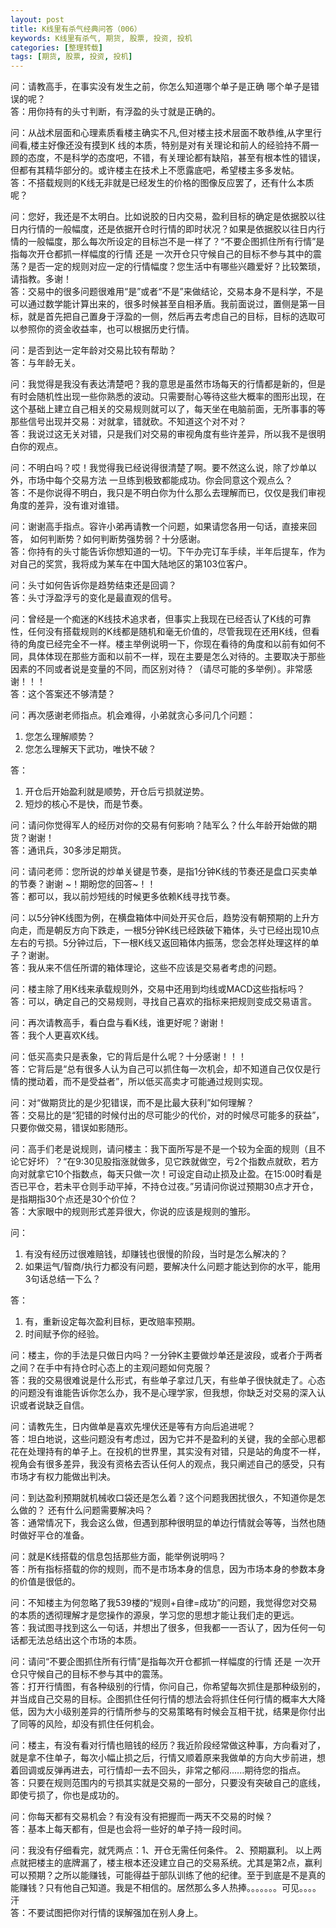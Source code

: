 ```yaml
---
layout: post
title: K线里有杀气经典问答（006）
keywords: K线里有杀气, 期货, 股票, 投资, 投机
categories: [整理转载]
tags: [期货, 股票, 投资, 投机]
---
```

问：请教高手，在事实没有发生之前，你怎么知道哪个单子是正确 哪个单子是错误的呢？  
答：用你持有的头寸判断，有浮盈的头寸就是正确的。

问：从战术层面和心理素质看楼主确实不凡,但对楼主技术层面不敢恭维,从字里行间看,楼主好像还没有摸到K 线的本质，特别是对有关理论和前人的经验持不屑一顾的态度，不是科学的态度吧，不错，有关理论都有缺陷，甚至有根本性的错误，但都有其精华部分的。或许楼主在技术上不愿露底吧，希望楼主多多发帖。  
答：不搭载规则的K线无非就是已经发生的价格的图像反应罢了，还有什么本质呢？

问：您好，我还是不太明白。比如说胶的日内交易，盈利目标的确定是依据胶以往日内行情的一般幅度，还是依据开仓时行情的即时状况？如果是依据胶以往日内行情的一般幅度，那么每次所设定的目标岂不是一样了？“不要企图抓住所有行情”是指每次开仓都抓一样幅度的行情 还是 一次开仓只守候自己的目标不参与其中的震荡？是否一定的规则对应一定的行情幅度？您生活中有哪些兴趣爱好？比较繁琐，请指教。多谢！  
答：交易中的很多问题很难用“是”或者“不是”来做结论，交易本身不是科学，不是可以通过数学能计算出来的，很多时候甚至自相矛盾。我前面说过，置侧是第一目标，就是首先把自己置身于浮盈的一侧，然后再去考虑自己的目标，目标的选取可以参照你的资金收益率，也可以根据历史行情。

问：是否到达一定年龄对交易比较有帮助？  
答：与年龄无关。

问：我觉得是我没有表达清楚吧？我的意思是虽然市场每天的行情都是新的，但是有时会随机性出现一些你熟悉的波动。只需要耐心等待这些大概率的图形出现，在这个基础上建立自己相关的交易规则就可以了，每天坐在电脑前面，无所事事的等那些信号出现并交易：对就拿，错就砍。不知道这个对不对？  
答：我说过这无关对错，只是我们对交易的审视角度有些许差异，所以我不是很明白你的观点。

问：不明白吗？哎！我觉得我已经说得很清楚了啊。要不然这么说，除了炒单以外，市场中每个交易方法 一旦练到极致都能成功。你会同意这个观点么？  
答：不是你说得不明白，我只是不明白你为什么那么去理解而已，仅仅是我们审视角度的差异，没有谁对谁错。

问：谢谢高手指点。容许小弟再请教一个问题，如果请您各用一句话，直接来回答， 如何判断势？如何判断势强势弱？十分感谢。  
答：你持有的头寸能告诉你想知道的一切。下午办完订车手续，半年后提车，作为对自己的奖赏，我将成为某车在中国大陆地区的第103位客户。

问：头寸如何告诉你是趋势结束还是回调？  
答：头寸浮盈浮亏的变化是最直观的信号。

问：曾经是一个痴迷的K线技术追求者，但事实上我现在已经否认了K线的可靠性，任何没有搭载规则的K线都是随机和毫无价值的，尽管我现在还用K线，但看待的角度已经完全不一样。楼主举例说明一下，你现在看待的角度和以前有如何不同，具体体现在那些方面和以前不一样，现在主要是怎么对待的。主要取决于那些因素的不同或者说是变量的不同，而区别对待？（请尽可能的多举例）。非常感谢！！！  
答：这个答案还不够清楚？

问：再次感谢老师指点。机会难得，小弟就贪心多问几个问题： 

1.	您怎么理解顺势？
2.	您怎么理解天下武功，唯快不破？

答：
1.	开仓后开始盈利就是顺势，开仓后亏损就逆势。
2.	短炒的核心不是快，而是节奏。

问：请问你觉得军人的经历对你的交易有何影响？陆军么？什么年龄开始做的期货？谢谢！  
答：通讯兵，30多涉足期货。

问：请问老师：您所说的炒单关键是节奏，是指1分钟K线的节奏还是盘口买卖单的节奏？谢谢 ~！期盼您的回答~！！  
答：都可以，我以前炒短线的时候更多依赖K线寻找节奏。

问：以5分钟K线图为例，在横盘箱体中间处开买仓后，趋势没有朝预期的上升方向走，而是朝反方向下跌走，一根5分钟K线已经跌破下箱体，头寸已经出现10点左右的亏损。5分钟过后，下一根K线又返回箱体内振荡，您会怎样处理这样的单子？谢谢。  
答：我从来不信任所谓的箱体理论，这些不应该是交易者考虑的问题。

问：楼主除了用K线来承载规则外，交易中还用到均线或MACD这些指标吗？  
答：可以，确定自己的交易规则，寻找自己喜欢的指标来把规则变成交易语言。

问：再次请教高手，看白盘与看K线，谁更好呢？谢谢！  
答：我个人更喜欢K线。

问：低买高卖只是表象，它的背后是什么呢？十分感谢！！！  
答：它背后是“总有很多人认为自己可以抓住每一次机会，却不知道自己仅仅是行情的搅动着，而不是受益者”，所以低买高卖才可能通过规则实现。

问：对“做期货比的是少犯错误，而不是比最大获利”如何理解？  
答：交易比的是“犯错的时候付出的尽可能少的代价，对的时候尽可能多的获益”，只要你做交易，错误如影随形。

问：高手们老是说规则，请问楼主：我下面所写是不是一个较为全面的规则（且不论它好坏）？“在9:30见股指涨就做多，见它跌就做空，亏2个指数点就砍，若方向对就拿它10个指数点，每天只做一次！可设定自动止损及止盈。在15:00时看是否已平仓，若未平仓则手动平掉，不持仓过夜。”另请问你说过预期30点才开仓，是指期指30个点还是30个价位？  
答：大家眼中的规则形式差异很大，你说的应该是规则的雏形。

问：

1.	有没有经历过很难赔钱，却赚钱也很慢的阶段，当时是怎么解决的？
2.	如果运气/智商/执行力都没有问题，要解决什么问题才能达到你的水平，能用3句话总结一下么？

答：
1.	有，重新设定每次盈利目标，更改赔率预期。
2.	时间赋予你的经验。

问：楼主，你的手法是只做日内吗？一分钟K主要做炒单还是波段，或者介于两者之间？在手中有持仓时心态上的主观问题如何克服？  
答：我的交易很难说是什么形式，有些单子拿过几天，有些单子很快就走了。心态的问题没有谁能告诉你怎么办，我不是心理学家，但我想，你缺乏对交易的深入认识或者说缺乏自信。

问：请教先生，日内做单是喜欢先埋伏还是等有方向后追进呢？  
答：坦白地说，这些问题没有考虑过，因为它并不是盈利的关键，我的全部心思都花在处理持有的单子上。在投机的世界里，其实没有对错，只是站的角度不一样，视角会有很多差异，我没有资格去否认任何人的观点，我只阐述自己的感受，只有市场才有权力能做出判决。

问：到达盈利预期就机械收口袋还是怎么着？这个问题我困扰很久，不知道你是怎么做的？ 还有什么问题需要解决吗？  
答：通常情况下，我会这么做，但遇到那种很明显的单边行情就会等等，当然也随时做好平仓的准备。

问：就是K线搭载的信息包括那些方面，能举例说明吗？  
答：所有指标搭载的你的规则，而不是市场本身的信息，因为市场本身的参数本身的价值是很低的。

问：不知楼主为何忽略了我539楼的“规则+自律=成功”的问题，我觉得您对交易的本质的透彻理解才是您操作的源泉，学习您的思想才能让我们走的更远。  
答：我试图寻找到这么一句话，并想出了很多，但我都一一否认了，因为任何一句话都无法总结出这个市场的本质。

问：请问“不要企图抓住所有行情”是指每次开仓都抓一样幅度的行情 还是 一次开仓只守候自己的目标不参与其中的震荡。  
答：打开行情图，有各种级别的行情，你问自己，你希望每次抓住是那种级别的，并当成自己交易的目标。企图抓住任何行情的想法会将抓住任何行情的概率大大降低，因为大小级别差异的行情所参与的交易策略有时候会互相干扰，结果是你付出了同等的风险，却没有抓住任何机会。

问：楼主，有没有看对行情也赔钱的经历？我近阶段经常做这种事，方向看对了，就是拿不住单子，每次小幅止损之后，行情又顺着原来我做单的方向大步前进，想着回调或反弹再进去，可行情却一去不回头，非常之郁闷......期待您的指点。  
答：只要在规则范围内的亏损其实就是交易的一部分，只要没有突破自己的底线，即使亏损了，你也是成功的。

问：你每天都有交易机会？有没有没有把握而一两天不交易的时候？  
答：基本上每天都有，但是也会将一些好的单子持一段时间。

问：我没有仔细看完，就凭两点：1、开仓无需任何条件。 2、预期赢利。 以上两点就把楼主的底牌漏了，楼主根本还没建立自己的交易系统。尤其是第2点，赢利可以预期？之所以能赚钱，可能得益于部队训练了他的纪律。至于到底是不是真的能赚钱？只有他自己知道。我是不相信的。居然那么多人热捧。。。。。。。可见。。。。汗  
答：不要试图把你对行情的误解强加在别人身上。